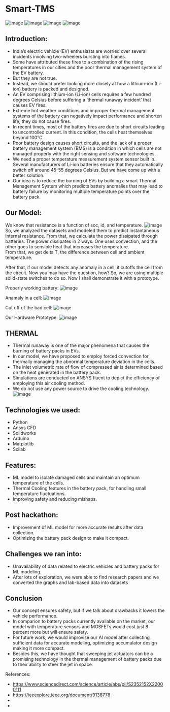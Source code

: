 # Smart-TMS

![image](https://user-images.githubusercontent.com/64991656/189509524-7a67d27b-90ac-4d3b-9d64-89cbc956500d.png)
![image](https://user-images.githubusercontent.com/64991656/189509531-0224113a-66f7-4cfc-9428-74c78f44f1ed.png)
![image](https://user-images.githubusercontent.com/64991656/189509571-87d89f29-9ce4-4004-95a0-1fb52960decf.png)
![image](https://user-images.githubusercontent.com/64991656/189509679-8f7ce6a0-701a-4b2e-acd2-144c5efd363e.png)


## Introduction:

-	India’s electric vehicle (EV) enthusiasts are worried over several incidents involving two-wheelers bursting into flames. 
-	Some have attributed these fires to a combination of the rising temperatures in our cities and the poor thermal management system of the EV battery. 
-	But they are not true.
-	Instead, we should prefer looking more closely at how a lithium-ion (Li-ion) battery is packed and designed. 
-	An EV comprising lithium-ion (Li-ion) cells requires a few hundred degrees Celsius before suffering a ‘thermal runaway incident’ that causes EV fires. 
-	Extreme hot weather conditions and improper thermal management systems of the battery can negatively impact performance and shorten life, they do not cause fires. 
-	In recent times, most of the battery fires are due to short circuits leading to uncontrolled current. In this condition, the cells heat themselves beyond 100°C. 
-	Poor battery design causes short circuits, and the lack of a proper battery management system (BMS) is a condition in which cells are not managed properly with the right sensing and software technologies. 
-	We need a proper temperature measurement system sensor built in. Several manufacturers of Li-ion batteries ensure that they automatically switch off around 45-55 degrees Celsius. But we have come up with a better solution.
-	Our idea is to reduce the burning of EVs by building a smart Thermal Management System which predicts battery anomalies that may lead to battery failure by monitoring multiple temperature points over the battery pack.


## Our Model:

We know that resistance is a function of soc, id, and temperature. 
![image](https://user-images.githubusercontent.com/64991656/189504054-4b49f188-c908-48f8-8403-74c22944fe34.png)
So, we analyzed the datasets and modeled them to predict instantaneous internal resistance. 
From that, we calculate the power dissipated through batteries. 
The power dissipates in 2 ways. One uses convection, and the other goes to sensible heat that increases the temperature.  
From that, we get delta T, the difference between cell and ambient temperature.

After that, if our model detects any anomaly in a cell, it cutoffs the cell from the circuit. Now you may have the question, how? So, we are using multiple solid-state switches to do so. Now I shall demonstrate it with a prototype.






Properly working battery:
![image](https://user-images.githubusercontent.com/64991656/189504002-372fd3e2-e2b1-4d4c-8371-5e706d8aabf1.png)

Anamaly in a cell:
![image](https://user-images.githubusercontent.com/64991656/189504009-b53e2787-cb8d-461c-bb40-57fb07ff1454.png)

Cut off of the bad cell:
![image](https://user-images.githubusercontent.com/64991656/189503999-ed227b4e-5c7c-4be2-942b-325bef198941.png)

Our Hardware Prototype:
![image](https://user-images.githubusercontent.com/64991656/189504353-22ae7f94-6047-4546-9d84-a8346f8491e6.png)




## THERMAL

- Thermal runaway is one of the major phenomena that causes the burning of battery packs in EVs. 
- In our model, we have proposed to employ forced convection for thermally managing the abnormal temperature deviation in the cells. 
- The inlet volumetric rate of flow of compressed air is determined based on the heat generated in the battery pack. 
- Simulations are conducted on ANSYS fluent to depict the efficiency of employing this air cooling method. 
- We do not use any power source to drive the cooling technology. 
![image](https://user-images.githubusercontent.com/64991656/189510577-cd091d39-3684-4414-86ea-d78fead54179.png)



## Technologies we used:
- Python 
- Ansys CFD 
- Solidworks 
- Arduino 
- Matplotlib
- Scilab

## Features:
- ML model to isolate damaged cells and maintain an optimum temperature of the cells.
- Thermal Cooling features in the battery pack, for handling small temperature fluctuations.
- Improving safety and reducing mishaps.

## Post hackathon:
- Improvement of ML model for more accurate results after data collection.
- Optimizing the battery pack design to make it compact.

## Challenges we ran into:
- Unavailability of data related to electric vehicles and battery packs for ML modeling. 
- After lots of exploration, we were able to find research papers and we converted the graphs and lab-based data into datasets

## Conclusion

- Our concept ensures safety, but if we talk about drawbacks it lowers the vehicle performance.
- In comparion to battery packs currently available on the market, our model with temperature sensors and MOSFETs would cost just 8 percent more but will ensure safety. 
- For future work, we would improvise our AI model after collecting sufficient data for accurate modeling, optimizing accumulator design making it more compact. 
- Besides this, we have thought that sweeping jet actuators can be a promising technology in the thermal management of battery packs due to their ability to steer the jet in space.


References:

- https://www.sciencedirect.com/science/article/abs/pii/S2352152X22000111
- https://ieeexplore.ieee.org/document/9138778
-
-



